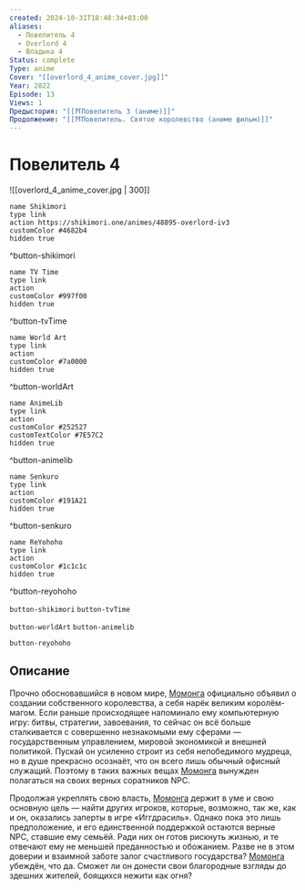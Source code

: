 ```yaml
---
created: 2024-10-31T18:48:34+03:00
aliases:
  - Повелитель 4
  - Overlord 4
  - Владыка 4
Status: complete
Type: anime
Cover: "[[overlord_4_anime_cover.jpg]]"
Year: 2022
Episode: 13
Views: 1
Предыстория: "[[⛩️Повелитель 3 (аниме)]]"
Продолжение: "[[⛩️Повелитель. Святое королевство (аниме фильм)]]"
---
```


# Повелитель 4

![[overlord_4_anime_cover.jpg | 300]]

```button
name Shikimori
type link
action https://shikimori.one/animes/48895-overlord-iv3
customColor #4682b4
hidden true
```
^button-shikimori

```button
name TV Time
type link
action 
customColor #997f00
hidden true
```
^button-tvTime

```button
name World Art
type link
action 
customColor #7a0000
hidden true
```
^button-worldArt

```button
name AnimeLib
type link
action 
customColor #252527
customTextColor #7E57C2
hidden true
```
^button-animelib

```button
name Senkuro
type link
action 
customColor #191A21
hidden true
```
^button-senkuro

```button
name ReYohoho
type link
action 
customColor #1c1c1c
hidden true
```
^button-reyohoho



`button-shikimori` `button-tvTime`

`button-worldArt` `button-animelib`

`button-reyohoho`

## Описание

Прочно обосновавшийся в новом мире, [Момонга](https://shikimori.one/characters/116281-momonga) официально объявил о создании собственного королевства, а себя нарёк великим королём-магом. Если раньше происходящее напоминало ему компьютерную игру: битвы, стратегии, завоевания, то сейчас он всё больше сталкивается с совершенно незнакомыми ему сферами — государственным управлением, мировой экономикой и внешней политикой. Пускай он усиленно строит из себя непобедимого мудреца, но в душе прекрасно осознаёт, что он всего лишь обычный офисный служащий. Поэтому в таких важных вещах [Момонга](https://shikimori.one/characters/116281-momonga) вынужден полагаться на своих верных соратников NPC.

Продолжая укреплять свою власть, [Момонга](https://shikimori.one/characters/116281-momonga) держит в уме и свою основную цель — найти других игроков, которые, возможно, так же, как и он, оказались заперты в игре «Иггдрасиль». Однако пока это лишь предположение, и его единственной поддержкой остаются верные NPC, ставшие ему семьёй. Ради них он готов рискнуть жизнью, и те отвечают ему не меньшей преданностью и обожанием. Разве не в этом доверии и взаимной заботе залог счастливого государства? [Момонга](https://shikimori.one/characters/116281-momonga) убеждён, что да. Сможет ли он донести свои благородные взгляды до здешних жителей, боящихся нежити как огня?
